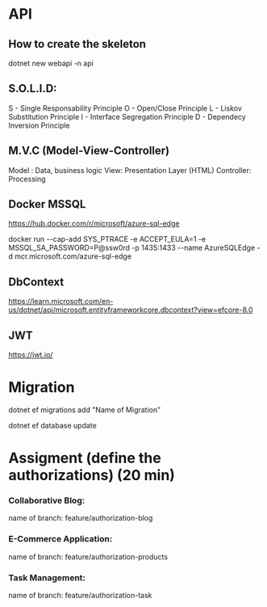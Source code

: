 # API

## How to create the skeleton
dotnet new webapi -n api

## S.O.L.I.D:

S - Single Responsability Principle
O - Open/Close Principle
L - Liskov Substitution Principle
I - Interface Segregation Principle
D - Dependecy Inversion Principle

## M.V.C (Model-View-Controller)

Model : Data, business logic
View: Presentation Layer (HTML)
Controller: Processing

## Docker MSSQL

https://hub.docker.com/r/microsoft/azure-sql-edge

docker run --cap-add SYS_PTRACE -e ACCEPT_EULA=1 -e MSSQL_SA_PASSWORD=P@ssw0rd -p 1435:1433 --name AzureSQLEdge -d mcr.microsoft.com/azure-sql-edge

## DbContext
https://learn.microsoft.com/en-us/dotnet/api/microsoft.entityframeworkcore.dbcontext?view=efcore-8.0

## JWT
https://jwt.io/

# Migration

dotnet ef migrations add "Name of Migration"

dotnet ef database update

# Assigment (define the authorizations) (20 min)

### Collaborative Blog:
name of branch:  feature/authorization-blog

### E-Commerce Application: 
name of branch:  feature/authorization-products

### Task Management:
name of branch:  feature/authorization-task
